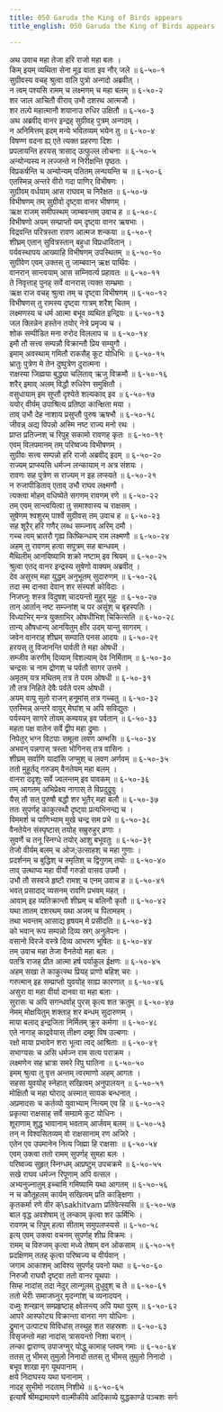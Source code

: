 ```yaml
---
title: 050 Garuda the King of Birds appears
title_english: 050 Garuda the King of Birds appears

---
```

<div class="audioEmbed"  caption="श्रीराम-हरिसीताराममूर्ति-घनपाठिभ्यां वचनम्" src="https://archive.org/download/Ramayana-recitation-Sriram-harisItArAmamUrti-Ghanapaati-v2/Kanda_6/Kanda_6_YK-050-Garuda_the_King_of_Birds_appears_0.mp3"></div>

अथ उवाच महा तेजा हरि राजो महा बलः ।  
किम् इयम् व्यथिता सेना मूढ वाता इव नौर् जले ॥ ६-५०-१  
सुग्रीवस्य वचह् श्रुत्वा वालि पुत्रो अन्गदो अब्रवीत् ।  
न त्वम् पश्यसि रामम् च लक्ष्मणम् च महा बलम् ॥ ६-५०-२  
शर जाल आचितौ वीराव् उभौ दशरथ आत्मजौ ।  
शर तल्पे महात्मानौ शयानाउ रुधिर उक्षितौ ॥ ६-५०-३  
अथ अब्रवीद् वानर इन्द्रह् सुग्रीवह् पुत्रम् अन्गदम् ।  
न अनिमित्तम् इदम् मन्ये भवितव्यम् भयेन तु ॥ ६-५०-४  
विषण्ण वदना ह्य् एते त्यक्त प्रहरणा दिशः ।  
प्रपलायन्ति हरयस् त्रासाद् उत्फुल्ल लोचनाः ॥ ६-५०-५  
अन्योन्यस्य न लज्जन्ते न निरीक्षन्ति पृष्ठतः ।  
विप्रकर्षन्ति च अन्योन्यम् पतितम् लन्घयन्ति च ॥ ६-५०-६  
एतस्मिन्न् अन्तरे वीरो गदा पाणिर् विभीषणः ।  
सुग्रीवम् वर्धयाम् आस राघवम् च निरैक्षत ॥ ६-५०-७  
विभीषणम् तम् सुग्रीवो दृष्ट्वा वानर भीषणम् ।  
ऋक्ष राजम् समीपस्थम् जाम्बवन्तम् उवाच ह ॥ ६-५०-८  
विभीषणो अयम् सम्प्राप्तो यम् दृष्ट्वा वानर ऋषभाः ।  
विद्रवन्ति परित्रस्ता रावण आत्मज शन्कया ॥ ६-५०-९  
शीघ्रम् एतान् सुवित्रस्तान् बहुधा विप्रधावितान् ।  
पर्यवस्थापय आख्याहि विभीषणम् उपस्थितम् ॥ ६-५०-१०  
सुग्रीवेण एवम् उक्तस् तु जाम्बवान् ऋक्ष पार्थिवः ।  
वानरान् सान्त्वयाम् आस सम्निवर्त्य प्रहावतः ॥ ६-५०-११  
ते निवृत्ताह् पुनह् सर्वे वानरास् त्यक्त सम्भ्रमाः ।  
ऋक्ष राज वचह् श्रुत्वा तम् च दृष्ट्वा विभीषणम् ॥ ६-५०-१२  
विभीषणस् तु रामस्य दृष्ट्वा गात्रम् शरैश् चितम् ।  
लक्ष्मणस्य च धर्म आत्मा बभूव व्यथित इन्द्रियः ॥ ६-५०-१३  
जल क्लिन्नेन हस्तेन तयोर् नेत्रे प्रमृज्य च ।  
शोक सम्पीडित मना रुरोद विललाप च ॥ ६-५०-१४  
इमौ तौ सत्त्व सम्पन्नौ विक्रान्तौ प्रिय सम्युगौ ।  
इमाम् अवस्थाम् गमितौ राकसैह् कूट योधिभिः ॥ ६-५०-१५  
भ्रातुः पुत्रेण मे तेन दुष्पुत्रेण दुरात्मना ।  
राक्षस्या जिह्मया बुद्ध्या चलिताव् ऋजु विक्रमौ ॥ ६-५०-१६  
शरैर् इमाव् अलम् विद्धौ रुधिरेण समुक्षितौ ।  
वसुधायाम् इम सुप्तौ दृश्येते शल्यकाव् इव ॥ ६-५०-१७  
ययोर् वीर्यम् उपाश्रित्य प्रतिष्ठा कान्क्षिता मया ।  
ताव् उभौ देह नाशाय प्रसुप्तौ पुरुष ऋषभौ ॥ ६-५०-१८  
जीवन्न् अद्य विपन्नो अस्मि नष्ट राज्य मनो रथः ।  
प्राप्त प्रतिज्नश् च रिपुह् सकामो रावणह् कृतः ॥ ६-५०-१९  
एवम् विलपमानम् तम् परिष्वज्य विभीषणम् ।  
सुग्रीवः सत्त्व सम्पन्नो हरि राजो अब्रवीद् इदम् ॥ ६-५०-२०  
राज्यम् प्राप्स्यसि धर्मज्न लन्कायाम् न अत्र संशयः ।  
रावणः सह पुत्रेण स राज्यम् न इह लप्स्यते ॥ ६-५०-२१  
न रुजापीडिताव् एताव् उभौ राघव लक्ष्मणौ ।  
त्यक्त्वा मोहम् वधिष्येते सगणम् रावणम् रणे ॥ ६-५०-२२  
तम् एवम् सान्त्वयित्वा तु समाश्वास्य च राक्षसम् ।  
सुषेणम् श्वशुरम् पार्श्वे सुग्रीवस् तम् उवाच ह ॥ ६-५०-२३  
सह शूरैर् हरि गणैर् लब्ध सम्ज्नाव् अरिम् दमौ ।  
गच्च त्वम् भ्रातरौ गृह्य किष्किन्धाम् राम लक्ष्मणौ ॥ ६-५०-२४  
अहम् तु रावणम् हत्वा सपुत्रम् सह बान्धवम् ।  
मैथिलीम् आनयिष्यामि शक्रो नष्टाम् इव श्रियम् ॥ ६-५०-२५  
श्रुत्वा एतद् वानर इन्द्रस्य सुषेणो वाक्यम् अब्रवीत् ।  
देव असुरम् महा युद्धम् अनुभूतम् सुदारुणम् ॥ ६-५०-२६  
तदा स्म दानवा देवान् शर संस्पर्श कोविदाः ।  
निजघ्नुः शस्त्र विदुषश् चादयन्तो मुहुर् मुहुः ॥ ६-५०-२७  
तान् आर्तान् नष्ट सम्ज्नांश् च पर असूंश् च बृहस्पतिः ।  
विध्याभिर् मन्त्र युक्ताभिर् ओषधीभिश् चिकित्सति ॥ ६-५०-२८  
तान्य् औषधान्य् आनयितुम् क्षीर उदम् यान्तु सागरम् ।  
जवेन वानराह् शीघ्रम् सम्पाति पनस आदयः ॥ ६-५०-२९  
हरयस् तु विजानन्ति पार्वती ते महा ओषधी ।  
सम्जीव करणीम् दिव्याम् विशल्याम् देव निर्मिताम् ॥ ६-५०-३०  
चन्द्रसः च नाम द्रोणश् च पर्वतौ सागर उत्तमे ।  
अमृतम् यत्र मथितम् तत्र ते परम ओषधी ॥ ६-५०-३१  
तौ तत्र निहिते देवैः पर्वते परम ओषधी ।  
अयम् वायु सुतो राजन् हनूमांस् तत्र गच्चतु ॥ ६-५०-३२  
एतस्मिन्न् अन्तरे वायुर् मेघांश् च अपि सविद्युतः ।  
पर्यस्यन् सागरे तोयम् कम्पयन्न् इव पर्वतान् ॥ ६-५०-३३  
महता पक्ष वातेन सर्वे द्वीप महा द्रुमाः ।  
निपेतुर् भग्न विटपाः समूला लवण अम्भसि ॥ ६-५०-३४  
अभवन् पन्नगास् त्रस्ता भोगिनस् तत्र वासिनः ।  
शीघ्रम् सर्वाणि यादांसि जग्मुश् च लवण अर्णवम् ॥ ६-५०-३५  
ततो मुहूर्तद् गरुडम् वैनतेयम् महा बलम् ।  
वानरा ददृशुः सर्वे ज्वलन्तम् इव पावकम् ॥ ६-५०-३६  
तम् आगतम् अभिप्रेक्ष्य नागास् ते विप्रदुद्रुवुः ।  
यैस् तौ सत् पुरुषौ बद्धौ शर भूतैर् महा बलौ ॥ ६-५०-३७  
ततः सुपर्णह् काकुत्स्थौ दृष्ट्वा प्रत्यभिनन्द्य च ।  
विममर्श च पाणिभ्याम् मुखे चन्द्र सम प्रभे ॥ ६-५०-३८  
वैनतेयेन संस्पृष्टास् तयोह् सम्रुरुहुर् व्रणाः ।  
सुवर्णे च तनू स्निग्धे तयोर् आशु बभूवतुः ॥ ६-५०-३९  
तेजो वीर्यम् बलम् च ओज;उत्साहश् च महा गुणाः ।  
प्रदर्शनम् च बुद्धिश् च स्मृतिश् च द्विगुणम् तयोः ॥ ६-५०-४०  
ताव् उत्थाप्य महा वीर्यौ गरुडो वासव उपमौ ।  
उभौ तौ सस्वजे हृष्टौ रामश् च एनम् उवाच ह ॥ ६-५०-४१  
भवत् प्रसादाद् व्यसनम् रावणि प्रभवम् महत् ।  
आवाम् इह व्यतिक्रान्तौ शीघ्रम् च बलिनौ कृतौ ॥ ६-५०-४२  
यथा तातम् दशरथम् यथा अजम् च पितामहम् ।  
तथा भवन्तम् आसाद्य हृषयम् मे प्रसीदति ॥ ६-५०-४३  
को भवान् रूप सम्पन्नो दिव्य स्रग् अनुलेपनः ।  
वसानो विरजे वस्त्रे दिव्य आभरण भूषितः ॥ ६-५०-४४  
तम् उवाच महा तेजा वैनतेयो महा बलः ।  
पतत्रि राजह् प्रीत आत्मा हर्ष पर्याकुल ईक्षणः ॥ ६-५०-४५  
अहम् सखा ते काकुत्स्थ प्रियह् प्राणो बहिश् चरः ।  
गरुत्मान् इह सम्प्राप्तो युवयोह् साह्य कारणात् ॥ ६-५०-४६  
असुरा वा महा वीर्या दानवा वा महा बलाः ।  
सुरासः च अपि सगन्धर्वाह् पुरस् कृत्य शत क्रतुम् ॥ ६-५०-४७  
नेमम् मोक्षयितुम् शक्ताह् शर बन्धम् सुदारुणम् ।  
माया बलाद् इन्द्रजिता निर्मितम् क्रूर कर्मणा ॥ ६-५०-४८  
एते नागाह् काद्रवेयास् तीक्ष्ण दम्ष्ट्रा विष उल्बणाः ।  
रक्षो माया प्रभावेन शरा भूत्वा त्वद् आश्रिताः ॥ ६-५०-४९  
सभाग्यसः च असि धर्मज्न राम सत्य पराक्रम ।  
लक्ष्मणेन सह भ्रात्रा समरे रिपु घातिना ॥ ६-५०-५०  
इमम् श्रुत्वा तु वृत्त अन्तम् त्वरमाणो अहम् आगतः ।  
सहसा युवयोह् स्नेहात् सखित्वम् अनुपालयन् ॥ ६-५०-५१  
मोक्षितौ च महा घोराद् अस्मात् सायक बन्धनात् ।  
अप्रमादसः च कर्तव्यो युवाभ्याम् नित्यम् एव हि ॥ ६-५०-५२  
प्रकृत्या राक्षसाह् सर्वे सम्ग्रामे कूट योधिनः ।  
शूराणाम् शुद्ध भावानाम् भवताम् आर्जवम् बलम् ॥ ६-५०-५३  
तन् न विश्वसितव्यम् वो राक्षसानाम् रण अजिरे ।  
एतेन एव उपमानेन नित्य जिह्मा हि राक्षसाः ॥ ६-५०-५४  
एवम् उक्त्वा ततो रामम् सुपर्णह् सुमहा बलः ।  
परिष्वज्य सुहृत् स्निग्धम् आप्रष्टुम् उपचक्रमे ॥ ६-५०-५५  
सखे राघव धर्मज्न रिपूणाम् अपि वत्सल ।  
अभ्यनुज्नातुम् इच्चामि गमिष्यामि यथा आगतम् ॥ ६-५०-५६  
न च कौतूहलम् कार्यम् सखित्वम् प्रति काङ्क्षिणा ।  
कृतकर्मा रणे वीर क्\sakhitvam प्रतिवेत्स्यसि ॥ ६-५०-५७  
बाल वृद्ध अवशेषाम् तु लन्काम् कृत्वा शर ऊर्मिभिः ।  
रावणम् च रिपुम् हत्वा सीताम् समुपलप्स्यसे ॥ ६-५०-५८  
इत्य् एवम् उक्त्वा वचनम् सुपर्णह् शीघ्र विक्रमः ।  
रामम् च विरुजम् कृत्वा मध्ये तेषाम् वन ओकसाम् ॥ ६-५०-५९  
प्रदक्षिणम् ततह् कृत्वा परिष्वज्य च वीर्यवान् ।  
जगाम आकाशम् आविश्य सुपर्णह् पवनो यथा ॥ ६-५०-६०  
निरुजौ राघवौ दृष्ट्वा ततो वानर यूथपाः ।  
सिम्ह नादांस् तदा नेदुर् लान्गूलम् दुधुवुश् च ते ॥ ६-५०-६१  
ततो भेरीः समाजघ्नुर् मृदन्गांश् च व्यनादयन् ।  
दध्मुः शन्खान् सम्प्रहृष्टाह् क्ष्वेलन्त्य् अपि यथा पुरम् ॥ ६-५०-६२  
आपरे आस्फोट्य विक्रान्ता वानरा नग योधिनः ।  
द्रुमान् उत्पाट्य विविधांस् तस्थुह् शत सहस्रशः ॥ ६-५०-६३  
विसृजन्तो महा नादांस् त्रासयन्तो निशा चरान् ।  
लन्का द्वाराण्य् उपाजग्मुर् योद्धु कामाह् प्लवम् गमाः ॥ ६-५०-६४  
ततस् तु भीमस् तुमुलो निनादो ततस् तु भीमस् तुमुलो निनादो ।  
बभूव शाखा मृग यूथपानाम् ।  
क्षये निदाघस्य यथा घनानाम् ।  
नादह् सुभीमो नदताम् निशीथे ॥ ६-५०-६५  
इत्यार्षे श्रीमद्रामायणे वाल्मीकीये आदिकाव्ये युद्धकाण्डे पञ्चशः सर्गः